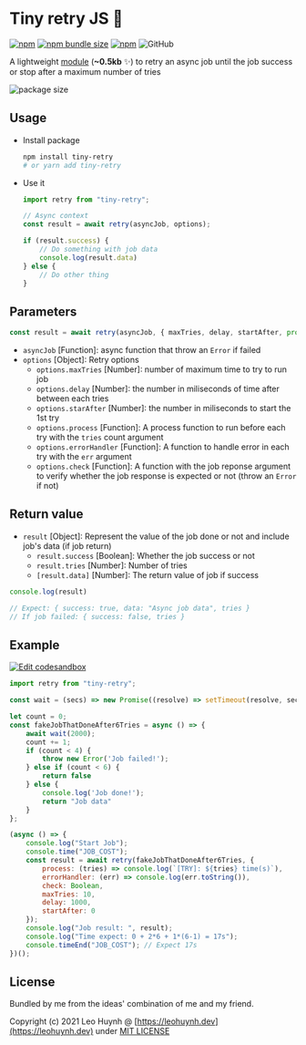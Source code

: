 # Tiny retry JS 👷

[![npm](https://img.shields.io/npm/v/tiny-retry?color=green)](https://www.npmjs.com/package/tiny-retry) 
[![npm bundle size](https://img.shields.io/bundlephobia/minzip/tiny-retry)](https://www.npmjs.com/package/tiny-retry)
[![npm](https://img.shields.io/npm/dt/tiny-retry)](https://www.npmjs.com/package/tiny-retry)
![GitHub](https://img.shields.io/github/license/hta218/tiny-retry)

A lightweight [module](https://www.npmjs.com/package/tiny-retry) (**~0.5kb** ✨) to retry an async job until the job success or stop after a maximum number of tries

![package size](https://i.imgur.com/kPMgkMm.png)

## Usage

- Install package

	```bash
	npm install tiny-retry
	# or yarn add tiny-retry
	```

- Use it

	```js
	import retry from "tiny-retry";

	// Async context
	const result = await retry(asyncJob, options);

	if (result.success) {
		// Do something with job data
		console.log(result.data)
	} else {
		// Do other thing
	}
	```

## Parameters

```javascript
const result = await retry(asyncJob, { maxTries, delay, startAfter, process, errorHandler, check });
```

- `asyncJob` [Function]: async function that throw an `Error` if failed
- `options` [Object]: Retry options
  - `options.maxTries` [Number]: number of maximum time to try to run job
  - `options.delay` [Number]: the number in miliseconds of time after between each tries
  - `options.starAfter` [Number]: the number in miliseconds to start the 1st try
  - `options.process` [Function]: A process function to run before each try with the `tries` count argument
  - `options.errorHandler` [Function]: A function to handle error in each try with the `err` argument
  - `options.check` [Function]: A function with the job reponse argument to verify whether the job response is expected or not (throw an `Error` if not)

## Return value

- `result` [Object]: Represent the value of the job done or not and include job's data (if job return)
  - `result.success` [Boolean]: Whether the job success or not
  - `result.tries` [Number]: Number of tries
  - `[result.data]` [Number]: The return value of job if success

```javascript
console.log(result)

// Expect: { success: true, data: "Async job data", tries }
// If job failed: { success: false, tries }
```

## Example

[![Edit codesandbox](https://codesandbox.io/static/img/play-codesandbox.svg)](https://codesandbox.io/s/test-tiny-retry-pjbqs?file=/src/index.js:0-1198)

```javascript
import retry from "tiny-retry";

const wait = (secs) => new Promise((resolve) => setTimeout(resolve, secs));

let count = 0;
const fakeJobThatDoneAfter6Tries = async () => {
	await wait(2000);
	count += 1;
	if (count < 4) {
		throw new Error('Job failed!');
	} else if (count < 6) {
		return false
	} else {
		console.log('Job done!');
		return "Job data"
	}
};

(async () => {
	console.log("Start Job");
	console.time("JOB_COST");
	const result = await retry(fakeJobThatDoneAfter6Tries, {
		process: (tries) => console.log(`[TRY]: ${tries} time(s)`),
		errorHandler: (err) => console.log(err.toString()),
		check: Boolean,
		maxTries: 10,
		delay: 1000,
		startAfter: 0
	});
	console.log("Job result: ", result);
	console.log("Time expect: 0 + 2*6 + 1*(6-1) = 17s");
	console.timeEnd("JOB_COST"); // Expect 17s
})();

```

## License

Bundled by me from the ideas' combination of me and my friend.

Copyright (c) 2021 Leo Huynh @ [https://leohuynh.dev](https://leohuynh.dev) under [MIT LICENSE](/LICENSE.md)
